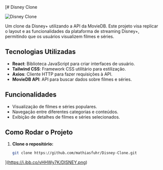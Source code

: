 [# Disney Clone

![Disney Clone](https://i.ibb.co/sK0gZK7/screenshot.png)


Um clone da Disney+ utilizando a API da MovieDB. Este projeto visa replicar o layout e as funcionalidades da plataforma de streaming Disney+, permitindo que os usuários visualizem filmes e séries.

## Tecnologias Utilizadas

- **React**: Biblioteca JavaScript para criar interfaces de usuário.
- **Tailwind CSS**: Framework CSS utilitário para estilização.
- **Axios**: Cliente HTTP para fazer requisições à API.
- **MovieDB API**: API para buscar dados sobre filmes e séries.

## Funcionalidades

- Visualização de filmes e séries populares.
- Navegação entre diferentes categorias e conteúdos.
- Exibição de detalhes de filmes e séries selecionados.

## Como Rodar o Projeto

1. **Clone o repositório:**

   ```bash
   git clone https://github.com/mathiasfuhr/Disney-Clone.git
](https://i.ibb.co/vHHWy7K/DISNEY.png)
